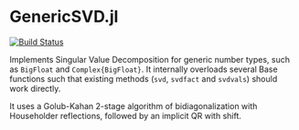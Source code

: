 # GenericSVD.jl

[![Build Status](https://travis-ci.org/simonbyrne/GenericSVD.jl.svg?branch=master)](https://travis-ci.org/simonbyrne/GenericSVD.jl)

Implements Singular Value Decomposition for generic number types, such as `BigFloat` and `Complex{BigFloat}`. It internally overloads several Base functions such that existing methods (`svd`, `svdfact` and `svdvals`) should work directly.

It uses a Golub-Kahan 2-stage algorithm of bidiagonalization with Householder reflections, followed by an implicit QR with shift.
